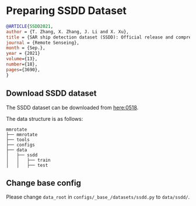 # Preparing SSDD Dataset

<!-- [DATASET] -->

```bibtex
@ARTICLE{SSDD2021,
author = {T. Zhang, X. Zhang, J. Li and X. Xu},
title = {SAR ship detection dataset (SSDD): Official release and comprehensive data analysis},
journal = {Remote Senseing},
month = {Sep.},
year = {2021}
volume={13},
number={18},
pages={3690},
}
```

## Download SSDD dataset
The SSDD dataset can be downloaded from [here:0518](https://pan.baidu.com/s/1_uezALB6eZ7DiPIozFoGJQ).

The data structure is as follows:
```none
mmrotate
├── mmrotate
├── tools
├── configs
├── data
│   ├── ssdd
│   │   ├── train
│   │   ├── test
```

## Change base config

Please change `data_root` in `configs/_base_/datasets/ssdd.py` to `data/ssdd/`.
